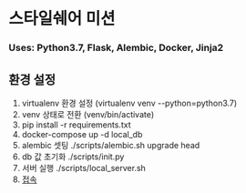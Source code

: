 # 스타일쉐어 미션
### Uses: Python3.7, Flask, Alembic, Docker, Jinja2

## 환경 설정
1. virtualenv 환경 설정 (virtualenv venv --python=python3.7)
2. venv 상태로 전환 (venv/bin/activate)
3. pip install -r requirements.txt
4. docker-compose up -d local_db
5. alembic 셋팅 ./scripts/alembic.sh upgrade head
6. db 값 초기화 ./scripts/init.py
7. 서버 실행 ./scripts/local_server.sh
8. [접속](http://127.0.0.1:5000)
